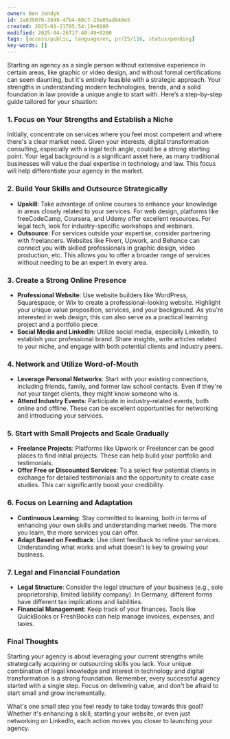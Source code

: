 ```yaml
---
owner: Ben Jendyk
id: 2a839070-3849-4fb4-88c7-25e05ad840e5
created: 2025-01-21T05:54:19+0100
modified: 2025-04-26T17:40:49+0200
tags: [access/public, language/en, pr/25/116, status/pending]
key-words: []
---
```


Starting an agency as a single person without extensive experience in certain areas, like graphic or video design, and without formal certifications can seem daunting, but it's entirely feasible with a strategic approach. Your strengths in understanding modern technologies, trends, and a solid foundation in law provide a unique angle to start with. Here’s a step-by-step guide tailored for your situation:

### 1. Focus on Your Strengths and Establish a Niche

Initially, concentrate on services where you feel most competent and where there's a clear market need. Given your interests, digital transformation consulting, especially with a legal tech angle, could be a strong starting point. Your legal background is a significant asset here, as many traditional businesses will value the dual expertise in technology and law. This focus will help differentiate your agency in the market.

### 2. Build Your Skills and Outsource Strategically

- **Upskill**: Take advantage of online courses to enhance your knowledge in areas closely related to your services. For web design, platforms like freeCodeCamp, Coursera, and Udemy offer excellent resources. For legal tech, look for industry-specific workshops and webinars.
- **Outsource**: For services outside your expertise, consider partnering with freelancers. Websites like Fiverr, Upwork, and Behance can connect you with skilled professionals in graphic design, video production, etc. This allows you to offer a broader range of services without needing to be an expert in every area.

### 3. Create a Strong Online Presence

- **Professional Website**: Use website builders like WordPress, Squarespace, or Wix to create a professional-looking website. Highlight your unique value proposition, services, and your background. As you're interested in web design, this can also serve as a practical learning project and a portfolio piece.
- **Social Media and LinkedIn**: Utilize social media, especially LinkedIn, to establish your professional brand. Share insights, write articles related to your niche, and engage with both potential clients and industry peers.

### 4. Network and Utilize Word-of-Mouth

- **Leverage Personal Networks**: Start with your existing connections, including friends, family, and former law school contacts. Even if they're not your target clients, they might know someone who is.
- **Attend Industry Events**: Participate in industry-related events, both online and offline. These can be excellent opportunities for networking and introducing your services.

### 5. Start with Small Projects and Scale Gradually

- **Freelance Projects**: Platforms like Upwork or Freelancer can be good places to find initial projects. These can help build your portfolio and testimonials.
- **Offer Free or Discounted Services**: To a select few potential clients in exchange for detailed testimonials and the opportunity to create case studies. This can significantly boost your credibility.

### 6. Focus on Learning and Adaptation

- **Continuous Learning**: Stay committed to learning, both in terms of enhancing your own skills and understanding market needs. The more you learn, the more services you can offer.
- **Adapt Based on Feedback**: Use client feedback to refine your services. Understanding what works and what doesn’t is key to growing your business.

### 7. Legal and Financial Foundation

- **Legal Structure**: Consider the legal structure of your business (e.g., sole proprietorship, limited liability company). In Germany, different forms have different tax implications and liabilities.
- **Financial Management**: Keep track of your finances. Tools like QuickBooks or FreshBooks can help manage invoices, expenses, and taxes.

### Final Thoughts

Starting your agency is about leveraging your current strengths while strategically acquiring or outsourcing skills you lack. Your unique combination of legal knowledge and interest in technology and digital transformation is a strong foundation. Remember, every successful agency started with a single step. Focus on delivering value, and don't be afraid to start small and grow incrementally.

What's one small step you feel ready to take today towards this goal? Whether it's enhancing a skill, starting your website, or even just networking on LinkedIn, each action moves you closer to launching your agency.
